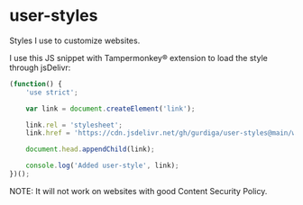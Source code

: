 # user-styles

Styles I use to customize websites.

I use this JS snippet with Tampermonkey® extension to load the style through jsDelivr:

```js
(function() {
    'use strict';

    var link = document.createElement('link');

    link.rel = 'stylesheet';
    link.href = 'https://cdn.jsdelivr.net/gh/gurdiga/user-styles@main/workflowy.css'

    document.head.appendChild(link);

    console.log('Added user-style', link);
})();
```

NOTE: It will not work on websites with good Content Security Policy.
